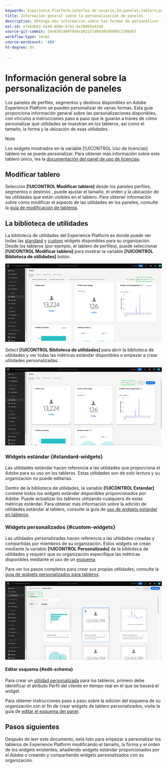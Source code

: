 ```yaml
---
keywords: Experience Platform;interfaz de usuario;IU;paneles;tablero;perfiles;segmentos;destinos
title: Información general sobre la personalización de paneles
description: Obtenga más información sobre las formas de personalizar los datos que se muestran en los paneles de Adobe Experience Platform.
exl-id: efabdb61-4148-4b0e-b7a1-6e788b5e43a8
source-git-commit: 34e0381d40f884cd92157d08385d889b1739845f
workflow-type: tm+mt
source-wordcount: '480'
ht-degree: 0%

---
```


# Información general sobre la personalización de paneles

Los paneles de perfiles, segmentos y destinos disponibles en Adobe Experience Platform se pueden personalizar de varias formas. Esta guía proporciona información general sobre las personalizaciones disponibles, con vínculos a instrucciones paso a paso que le guiarán a través de cómo personalizar qué utilidades se muestran en los tableros, así como el tamaño, la forma y la ubicación de esas utilidades.

>[!NOTE]
>
>Los widgets mostrados en la variable [!UICONTROL Uso de licencias] tablero no se puede personalizar. Para obtener más información sobre este tablero único, lea la [documentación del panel de uso de licencias](../guides/license-usage.md).

## Modificar tablero

Selección **[!UICONTROL Modificar tablero]** desde los paneles perfiles, segmentos o destinos , puede ajustar el tamaño, el orden y la ubicación de las utilidades que están visibles en el tablero. Para obtener información sobre cómo modificar el aspecto de las utilidades en los paneles, consulte la [guía de modificación de tableros](modify.md).

## La biblioteca de utilidades

La biblioteca de utilidades del Experience Platform es donde puede ver todas las [standard](#standard-widgets) y [custom](#custom-widgets) widgets disponibles para su organización. Desde los tableros (por ejemplo, el tablero de perfiles), puede seleccionar **[!UICONTROL Modificar tablero]** para mostrar la variable **[!UICONTROL Biblioteca de utilidades]** botón.

![El panel Perfiles con el panel Modificar resaltado.](../images/customization/modify-dashboard.png)

Select **[!UICONTROL Biblioteca de utilidades]** para abrir la biblioteca de utilidades y ver todas las métricas estándar disponibles o empezar a crear utilidades personalizadas.

![Panel de perfiles con biblioteca de widgets resaltada.](../images/customization/widget-library-button.png)

### Widgets estándar {#standard-widgets}

Las utilidades estándar hacen referencia a las utilidades que proporciona el Adobe para su uso en los tableros. Estas utilidades son de solo lectura y su organización no puede editarlas.

Dentro de la biblioteca de utilidades, la variable **[!UICONTROL Estándar]** contiene todos los widgets estándar disponibles proporcionados por Adobe. Puede actualizar los tableros utilizando cualquiera de estas métricas estándar. Para obtener más información sobre la adición de utilidades estándar al tablero, consulte la guía de [uso de widgets estándar en tableros](standard-widgets.md).

### Widgets personalizados {#custom-widgets}

Las utilidades personalizadas hacen referencia a las utilidades creadas y compartidas por miembros de su organización. Estos widgets se crean mediante la variable **[!UICONTROL Personalizado]** de la biblioteca de utilidades y requerir que su organización especifique las métricas disponibles mediante el uso de un [esquema](#edit-schema)

Para ver los pasos completos para crear sus propias utilidades, consulte la [guía de widgets personalizados para tableros](custom-widgets.md).

![Espacio de trabajo de la biblioteca de utilidades con las opciones Estándar y Personalizado resaltadas.](../images/customization/widget-library.png)

#### Editar esquema {#edit-schema}

Para crear un [utilidad personalizada](#custom-widgets) para los tableros, primero debe identificar el atributo Perfil del cliente en tiempo real en el que se basará el widget.

Para obtener instrucciones paso a paso sobre la edición del esquema de su organización con el fin de crear widgets de tablero personalizados, visite la guía de [editar el esquema del panel](edit-schema.md).

## Pasos siguientes

Después de leer este documento, está listo para empezar a personalizar los tableros de Experience Platform modificando el tamaño, la forma y el orden de los widgets existentes, añadiendo widgets estándar proporcionados por el Adobe o creando y compartiendo widgets personalizados con su organización.
